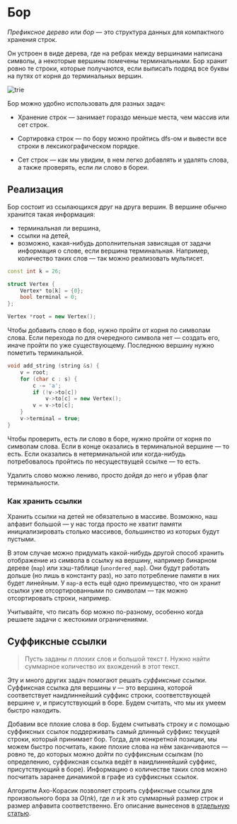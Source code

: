 # Бор

*Префиксное дерево* или *бор* — это структура данных для компактного хранения строк.

Он устроен в виде дерева, где на ребрах между вершинами написана символы, а некоторые вершины помечены терминальными. Бор хранит ровно те строки, которые получаются, если выписать подряд все буквы на путях от корня до терминальных вершин. 

![trie](https://koenig-media.raywenderlich.com/uploads/2016/10/SwiftAlgClub_TrieData-trie-1.png)

Бор можно удобно использовать для разных задач:
* Хранение строк — занимает гораздо меньше места, чем массив или сет строк.
* Сортировка строк — по бору можно пройтись dfs-ом и вывести все строки в лексикографическом порядке.

* Сет строк — как мы увидим, в нем легко добавлять и удалять слова, а также проверять, если ли слово в бореи.

## Реализация

Бор состоит из ссылающихся друг на друга вершин. В вершине обычно хранится такая информация:
* терминальная ли вершина,
* ссылки на детей,
* возможно, какая-нибудь дополнительная зависящая от задачи информация о слове, если вершина терминальная. Например, количество таких слов — так можно реализовать мультисет.


```c++
const int k = 26;

struct Vertex {
    Vertex* to[k] = {0};
    bool terminal = 0;
};

Vertex *root = new Vertex();
```

Чтобы добавить слово в бор, нужно пройти от корня по символам слова. Если перехода по для очередного символа нет — создать его, иначе пройти по уже существующему. Последнюю вершину нужно пометить терминальной.


```c++
void add_string (string &s) {
    v = root;
    for (char c : s) {
        c -= 'a';
        if (!v->to[c]) 
            v->to[c] = new Vertex();
        v = v->to[c];
    }
    v->terminal = true;
}
```

Чтобы проверить, есть ли слово в боре, нужно пройти от корня по символам слова. Если в конце оказались в терминальной вершине — то есть. Если оказались в нетерминальной или когда-нибудь потребовалось пройтись по несуществущей ссылке — то есть.

Удалить слово можно лениво, просто дойдя до него и убрав флаг терминальности.

### Как хранить ссылки

Хранить ссылки на детей не обязательно в массиве. Возможно, наш алфавит большой — у нас тогда просто не хватит памяти инициализировать столько массивов, большинство из которых будут пустыми.

В этом случае можно придумать какой-нибудь другой способ хранить отображение из символа в ссылку на вершину, например бинарном дереве (`map`) или хэш-таблице (`unordered_map`). Они будут работать дольше (но лишь в константу раз), но зато потребление памяти в них будет линейным. У `map`-а есть ещё одно преимущество, что он хранит ссылки уже отсортированными по символам — так можно отсортировать строки, например.

Учитывайте, что писать бор можно по-разному, особенно когда решаете задачи с жестокими ограничениями.

## Суффиксные ссылки

> Пусть заданы $n$ *плохих* слов и большой текст $t$. Нужно найти суммарное количество их вхождений в этот текст.

Эту и много других задач помогают решать *суффиксные ссылки*. Суффиксная ссылка для вершины $v$ — это вершина, которой соответствует наидлиннейший суффикс строки, соответствующей вершине $v$, и присутствующий в боре. Будем считать, что мы их умеем быстро находить.

Добавим все плохие слова в бор. Будем считывать строку и с помощью суффиксных ссылок поддерживать самый длинный суффикс текущей строки, который принимает бор. Тогда, для конкретной позиции, мы можем быстро посчитать, какие плохие слова на нём заканчиваются — ровно те, до которых можно дойти по суффиксным ссылкам (по определению, суффиксная ссылка ведёт в наидлиннейший суффикс, присутствующий в боре). Информацию о количестве таких слов можно посчитать заранее динамикой в графе из суффиксных ссылок.

Алгоритм Ахо-Корасик позволяет строить суффиксные ссылки для произвольного бора за $O(nk)$, где $n$ и $k$ это суммарный размер строк и размер алфавита соответственно. Его описание вынесенов в [отдельную статью](aho-corasick).
